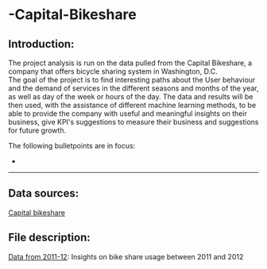 # -Capital-Bikeshare

## Introduction:
The project analysis is run on the data pulled from the Capital Bikeshare, a company that offers bicycle sharing system in Washington, D.C.  
The goal of the project is to find interesting paths about the User behaviour and the demand of services in the different seasons and months of the year, as well as day of the week or hours of the day. The data and results will be then used, with the assistance of different machine learning methods, to be able to provide the company with useful and meaningful insights on their business, give KPI's suggestions to measure their business and suggestions for future growth.  

The following bulletpoints are in focus:

-  

-----

## Data sources:
[Capital bikeshare](https://www.capitalbikeshare.com/system-data)

## File description:
[Data from 2011-12](https://github.com/davidellavalle/Capital-Bikeshare/tree/main/2011-12): Insights on bike share usage between 2011 and 2012  



## 
